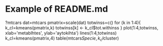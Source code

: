 # Example of README.md
?mtcars
dat=mtcars
pmatrix=scale(dat)
totwinss=c()
for (k in 1:4){
  k_cl=kmeans(pmatrix,k)
  totwinss[k] <- k_cl$tot.withinss
}
plot(1:4,totwinss,
     xlab='metablhtes',
     ylab='aytokihta')
lines(1:4,totwinss)
k_cl=kmeans(pmatrix,4)
table(mtcars$Specie,k_cl$cluster)
